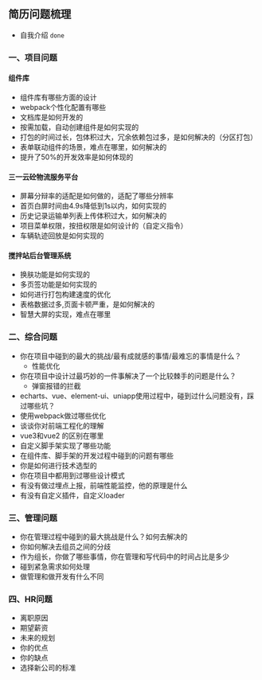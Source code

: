 ## 简历问题梳理

- 自我介绍    `done`

### 一、项目问题

#### 组件库

- 组件库有哪些方面的设计
- webpack个性化配置有哪些
- 文档库是如何开发的
- 按需加载，自动创建组件是如何实现的
- 打包的时间过长，包体积过大，冗余依赖包过多，是如何解决的（分区打包）
- 表单联动组件的场景，难点在哪里，如何解决的
- 提升了50%的开发效率是如何体现的

#### 三一云砼物流服务平台

- 屏幕分辩率的适配是如何做的，适配了哪些分辨率
- 首页白屏时间由4.9s降低到1s以内，如何实现的
- 历史记录运输单列表上传体积过大，如何解决的
- 项目菜单权限，按扭权限是如何设计的（自定义指令）
- 车辆轨迹回放是如何实现的

#### 搅拌站后台管理系统

- 换肤功能是如何实现的
- 多页签功能是如何实现的
- 如何进行打包构建速度的优化
- 表格数据过多,页面卡顿严重，是如何解决的
- 智慧大屏的实现，难点在哪里

### 二、综合问题

- 你在项目中碰到的最大的挑战/最有成就感的事情/最难忘的事情是什么？
  - 性能优化
- 你在项目中设计过最巧妙的一件事解决了一个比较棘手的问题是什么？
  - 弹窗报错的拦截
- echarts、vue、element-ui、uniapp使用过程中，碰到过什么问题没有，踩过哪些坑？
- 使用webpack做过哪些优化
- 谈谈你对前端工程化的理解
- vue3和vue2 的区别在哪里
- 自定义脚手架实现了哪些功能
- 在组件库、脚手架的开发过程中碰到的问题有哪些
- 你是如何进行技术选型的
- 你在项目中都用到过哪些设计模式
- 有没有做过埋点上报，前端性能监控，他的原理是什么
- 有没有自定义插件，自定义loader

### 三、管理问题

- 你在管理过程中碰到的最大挑战是什么？如何去解决的
- 你如何解决去组员之间的分歧
- 作为组长，你做了哪些事情，你在管理和写代码中的时间占比是多少
- 碰到紧急需求如何处理
- 做管理和做开发有什么不同

### 四、HR问题

- 离职原因
- 期望薪资
- 未来的规划
- 你的优点
- 你的缺点
- 选择新公司的标准









